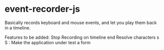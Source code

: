 event-recorder-js
=================

Basically records keyboard and mouse events, and let you play them back in a timeline.

Features to be added:
Stop Recording on timeline end
Resolve characters s S :
Make the application under test a form
